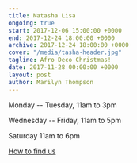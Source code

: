 ```yaml
---
title: Natasha Lisa
ongoing: true
start: 2017-12-06 15:00:00 +0000
end: 2017-12-24 18:00:00 +0000
archive: 2017-12-24 18:00:00 +0000
cover: "/media/tasha-header.jpg"
tagline: Afro Deco Christmas!
date: 2017-11-28 00:00:00 +0000
layout: post
author: Marilyn Thompson
---
```

Monday -- Tuesday, 11am to 3pm

Wednesday -- Friday, 11am to 5pm

Saturday 11am to 6pm

[How to find us](/contact/)